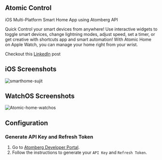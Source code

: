 ## Atomic Control
iOS Multi-Platform Smart Home App using Atomberg API


Quick Control your smart devices from anywhere!
Use interactive widgets to toggle smart devices, change lightning modes, adjust speed, set a timer, or get creative with shortcuts app and smart automation!
With Atomic Home on Apple Watch, you can manage your home right from your wrist.


Checkout this [LinkedIn](https://www.linkedin.com/posts/thoratsujit_ios-swiftui-iosdevelopment-activity-7243931307251036162-Y19n?utm_source=share&utm_medium=member_desktop) post

## iOS Screenshots
![smarthome-sujit](https://github.com/user-attachments/assets/e6d26b37-8cc7-4efe-88ae-3ffe25d2bd25)

## WatchOS Screenshots
![Atomic-home-watchos](https://github.com/user-attachments/assets/ab99ebdd-f214-44bb-b01a-0d1e08d9bf24)

## Configuration

### Generate API Key and Refresh Token
1. Go to [Atomberg Developer Portal](https://developer.atomberg-iot.com/#overview).
2. Follow the instructions to generate your `API Key` and `Refresh Token`.

